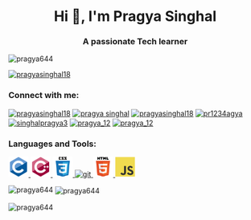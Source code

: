 <h1 align="center">Hi 👋, I'm Pragya Singhal</h1>
<h3 align="center">A passionate Tech learner</h3>

<p align="left"> <img src="https://komarev.com/ghpvc/?username=pragya644&label=Profile%20views&color=0e75b6&style=flat" alt="pragya644" /> </p>

<p align="left"> <a href="https://twitter.com/pragyasinghal18" target="blank"><img src="https://img.shields.io/twitter/follow/pragyasinghal18?logo=twitter&style=for-the-badge" alt="pragyasinghal18" /></a> </p>

<h3 align="left">Connect with me:</h3>
<p align="left">
<a href="https://twitter.com/pragyasinghal18" target="blank"><img align="center" src="https://raw.githubusercontent.com/rahuldkjain/github-profile-readme-generator/master/src/images/icons/Social/twitter.svg" alt="pragyasinghal18" height="30" width="40" /></a>
<a href="https://linkedin.com/in/pragya singhal" target="blank"><img align="center" src="https://raw.githubusercontent.com/rahuldkjain/github-profile-readme-generator/master/src/images/icons/Social/linked-in-alt.svg" alt="pragya singhal" height="30" width="40" /></a>
<a href="https://instagram.com/pragyasinghal18" target="blank"><img align="center" src="https://raw.githubusercontent.com/rahuldkjain/github-profile-readme-generator/master/src/images/icons/Social/instagram.svg" alt="pragyasinghal18" height="30" width="40" /></a>
<a href="https://www.codechef.com/users/pr1234agya" target="blank"><img align="center" src="https://cdn.jsdelivr.net/npm/simple-icons@3.1.0/icons/codechef.svg" alt="pr1234agya" height="30" width="40" /></a>
<a href="https://www.hackerrank.com/singhalpragya3" target="blank"><img align="center" src="https://raw.githubusercontent.com/rahuldkjain/github-profile-readme-generator/master/src/images/icons/Social/hackerrank.svg" alt="singhalpragya3" height="30" width="40" /></a>
<a href="https://codeforces.com/profile/pragya_12" target="blank"><img align="center" src="https://cdn.jsdelivr.net/npm/simple-icons@3.0.1/icons/codeforces.svg" alt="pragya_12" height="30" width="40" /></a>
<a href="https://www.leetcode.com/pragya_12" target="blank"><img align="center" src="https://raw.githubusercontent.com/rahuldkjain/github-profile-readme-generator/master/src/images/icons/Social/leet-code.svg" alt="pragya_12" height="30" width="40" /></a>
</p>

<h3 align="left">Languages and Tools:</h3>
<p align="left"> <a href="https://www.cprogramming.com/" target="_blank"> <img src="https://raw.githubusercontent.com/devicons/devicon/master/icons/c/c-original.svg" alt="c" width="40" height="40"/> </a> <a href="https://www.w3schools.com/cpp/" target="_blank"> <img src="https://raw.githubusercontent.com/devicons/devicon/master/icons/cplusplus/cplusplus-original.svg" alt="cplusplus" width="40" height="40"/> </a> <a href="https://www.w3schools.com/css/" target="_blank"> <img src="https://raw.githubusercontent.com/devicons/devicon/master/icons/css3/css3-original-wordmark.svg" alt="css3" width="40" height="40"/> </a> <a href="https://git-scm.com/" target="_blank"> <img src="https://www.vectorlogo.zone/logos/git-scm/git-scm-icon.svg" alt="git" width="40" height="40"/> </a> <a href="https://www.w3.org/html/" target="_blank"> <img src="https://raw.githubusercontent.com/devicons/devicon/master/icons/html5/html5-original-wordmark.svg" alt="html5" width="40" height="40"/> </a> <a href="https://developer.mozilla.org/en-US/docs/Web/JavaScript" target="_blank"> <img src="https://raw.githubusercontent.com/devicons/devicon/master/icons/javascript/javascript-original.svg" alt="javascript" width="40" height="40"/> </a> </p>

<p><img align="left" src="https://github-readme-stats.vercel.app/api/top-langs?username=pragya644&show_icons=true&locale=en&layout=compact" alt="pragya644" /></p>

<p>&nbsp;<img align="center" src="https://github-readme-stats.vercel.app/api?username=pragya644&show_icons=true&locale=en" alt="pragya644" /></p>

<p><img align="center" src="https://github-readme-streak-stats.herokuapp.com/?user=pragya644&" alt="pragya644" /></p>

